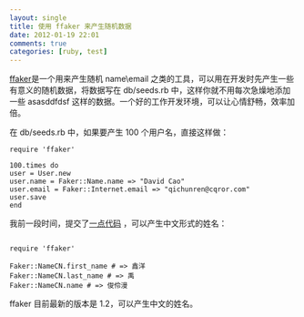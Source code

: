 ```yaml
---
layout: single
title: 使用 ffaker 来产生随机数据
date: 2012-01-19 22:01
comments: true
categories: [ruby, test]
---
```


[ffaker](https://github.com/EmmanuelOga/ffaker)是一个用来产生随机 name\email 之类的工具，可以用在开发时先产生一些有意义的随机数据，将数据写在 db/seeds.rb 中，这样你就不用每次急燥地添加一些 asasddfdsf 这样的数据。一个好的工作开发环境，可以让心情舒畅，效率加倍。

在 db/seeds.rb 中，如果要产生 100 个用户名，直接这样做：

```
require 'ffaker'

100.times do
user = User.new
user.name = Faker::Name.name => "David Cao"
user.email = Faker::Internet.email => "qichunren@cqror.com"
user.save
end
```

我前一段时间，提交了[一点代码](https://github.com/EmmanuelOga/ffaker/pull/9) ，可以产生中文形式的姓名：

```

require 'ffaker'

Faker::NameCN.first_name # => 鑫洋
Faker::NameCN.last_name # => 禹
Faker::NameCN.name # => 俊伶漫

```

ffaker 目前最新的版本是 1.2，可以产生中文的姓名。

```

```
